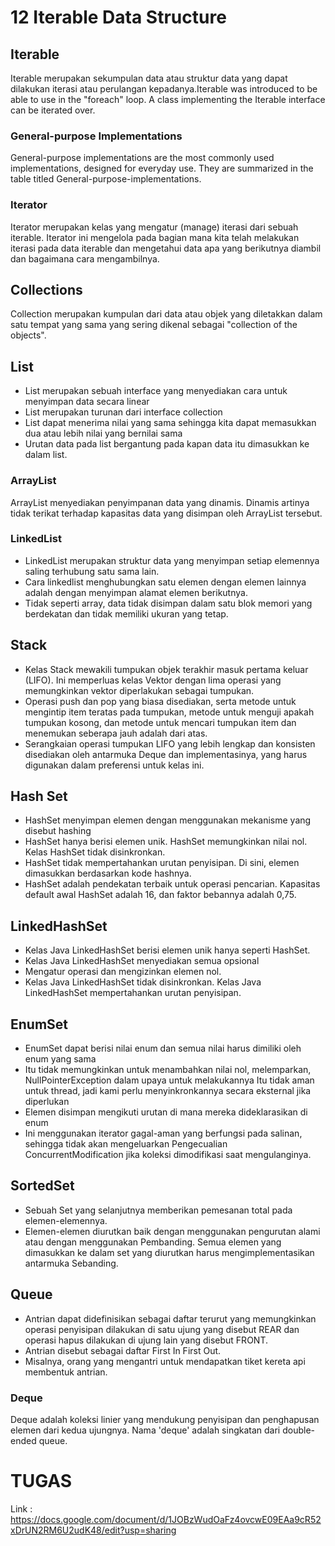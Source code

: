 # 12 Iterable Data Structure
## Iterable
Iterable merupakan sekumpulan data atau struktur data yang dapat dilakukan iterasi atau perulangan kepadanya.Iterable was introduced to be able to use in the "foreach" loop. A class implementing the Iterable interface can be iterated over.
### General-purpose Implementations
General-purpose implementations are the most commonly used implementations, designed for everyday use. They are summarized in the table titled General-purpose-implementations. 
### Iterator
Iterator merupakan kelas yang mengatur (manage) iterasi dari sebuah iterable. Iterator ini mengelola pada bagian mana kita telah melakukan iterasi pada data iterable dan mengetahui data apa yang berikutnya diambil dan bagaimana cara mengambilnya. 
## Collections
Collection merupakan kumpulan dari data atau objek yang diletakkan dalam satu tempat yang sama yang sering dikenal sebagai "collection of the objects".
## List
- List merupakan sebuah interface yang menyediakan cara untuk menyimpan data secara linear
- List merupakan turunan dari interface collection
- List dapat menerima nilai yang sama sehingga kita dapat memasukkan dua atau lebih nilai yang bernilai sama
- Urutan data pada list bergantung pada kapan data itu dimasukkan ke dalam list. 
### ArrayList
ArrayList menyediakan penyimpanan data yang dinamis. Dinamis artinya tidak terikat terhadap kapasitas data yang disimpan oleh ArrayList tersebut. 
### LinkedList
- LinkedList merupakan struktur data yang menyimpan setiap elemennya saling terhubung satu sama lain. 
- Cara linkedlist menghubungkan satu elemen dengan elemen lainnya adalah dengan menyimpan alamat elemen berikutnya.
- Tidak seperti array, data tidak disimpan dalam satu blok memori yang berdekatan dan tidak memiliki ukuran yang tetap.
## Stack
- Kelas Stack mewakili tumpukan objek terakhir masuk pertama keluar (LIFO). Ini memperluas kelas Vektor dengan lima operasi yang memungkinkan vektor diperlakukan sebagai tumpukan.
- Operasi push dan pop yang biasa disediakan, serta metode untuk mengintip item teratas pada tumpukan, metode untuk menguji apakah tumpukan kosong, dan metode untuk mencari tumpukan item dan menemukan seberapa jauh adalah dari atas.
- Serangkaian operasi tumpukan LIFO yang lebih lengkap dan konsisten disediakan oleh antarmuka Deque dan implementasinya, yang harus digunakan dalam preferensi untuk kelas ini.
## Hash Set
- HashSet menyimpan elemen dengan menggunakan mekanisme yang disebut hashing
- HashSet hanya berisi elemen unik. HashSet memungkinkan nilai nol. Kelas HashSet tidak disinkronkan.
- HashSet tidak mempertahankan urutan penyisipan. Di sini, elemen dimasukkan berdasarkan kode hashnya.
- HashSet adalah pendekatan terbaik untuk operasi pencarian. Kapasitas default awal HashSet adalah 16, dan faktor bebannya adalah 0,75.
## LinkedHashSet
- Kelas Java LinkedHashSet berisi elemen unik hanya seperti HashSet.
- Kelas Java LinkedHashSet menyediakan semua opsional
- Mengatur operasi dan mengizinkan elemen nol.
- Kelas Java LinkedHashSet tidak disinkronkan. Kelas Java LinkedHashSet mempertahankan urutan penyisipan.
## EnumSet
- EnumSet dapat berisi nilai enum dan semua nilai harus dimiliki oleh enum yang sama
- Itu tidak memungkinkan untuk menambahkan nilai nol, melemparkan, NullPointerException dalam upaya untuk melakukannya Itu tidak aman untuk thread, jadi kami perlu menyinkronkannya secara eksternal jika diperlukan
- Elemen disimpan mengikuti urutan di mana mereka dideklarasikan di enum
- Ini menggunakan iterator gagal-aman yang berfungsi pada salinan, sehingga tidak akan mengeluarkan Pengecualian ConcurrentModification jika koleksi dimodifikasi saat mengulanginya.
## SortedSet
- Sebuah Set yang selanjutnya memberikan pemesanan total pada elemen-elemennya.
- Elemen-elemen diurutkan baik dengan menggunakan pengurutan alami atau dengan menggunakan Pembanding. Semua elemen yang dimasukkan ke dalam set yang diurutkan harus mengimplementasikan antarmuka Sebanding.
## Queue
- Antrian dapat didefinisikan sebagai daftar terurut yang memungkinkan operasi penyisipan dilakukan di satu ujung yang disebut REAR dan operasi hapus dilakukan di ujung lain yang disebut FRONT.
- Antrian disebut sebagai daftar First In First Out.
- Misalnya, orang yang mengantri untuk mendapatkan tiket kereta api membentuk antrian.
### Deque
Deque adalah koleksi linier yang mendukung penyisipan dan penghapusan elemen dari kedua ujungnya. Nama 'deque' adalah singkatan dari double-ended queue.

# TUGAS
Link : https://docs.google.com/document/d/1JOBzWudOaFz4ovcwE09EAa9cR52xDrUN2RM6U2udK48/edit?usp=sharing